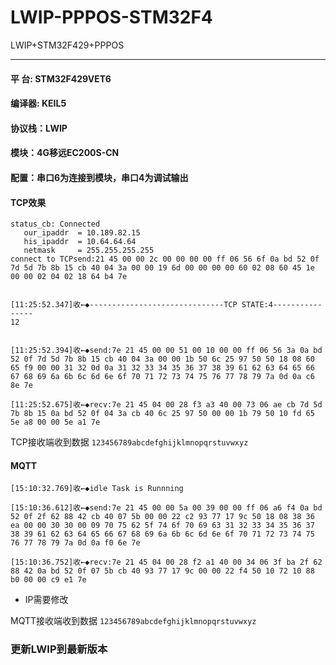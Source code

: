 <!--
 * @FileName: 
 * @Description: 
 * @Version: 
 * @Author: lzc
 * @Date: 2020-09-10 10:50:39
 * @LastEditors: lzc
 * @LastEditTime: 2020-09-10 19:01:37
-->
# LWIP-PPPOS-STM32F4
LWIP+STM32F429+PPPOS
***
#### 平  台: STM32F429VET6
#### 编译器: KEIL5
#### 协议栈：LWIP
#### 模块：4G移远EC200S-CN
#### 配置：串口6为连接到模块，串口4为调试输出
#### TCP效果
>
```
status_cb: Connected
   our_ipaddr  = 10.189.82.15
   his_ipaddr  = 10.64.64.64
   netmask     = 255.255.255.255
connect to TCPsend:21 45 00 00 2c 00 00 00 00 ff 06 56 6f 0a bd 52 0f 7d 5d 7b 8b 15 cb 40 04 3a 00 00 19 6d 00 00 00 00 60 02 08 60 45 1e 00 00 02 04 02 18 64 b4 7e 
```
```

[11:25:52.347]收←◆------------------------------TCP STATE:4----------------
12


[11:25:52.394]收←◆send:7e 21 45 00 00 51 00 10 00 00 ff 06 56 3a 0a bd 52 0f 7d 5d 7b 8b 15 cb 40 04 3a 00 00 1b 50 6c 25 97 50 50 18 08 60 65 f9 00 00 31 32 0d 0a 31 32 33 34 35 36 37 38 39 61 62 63 64 65 66 67 68 69 6a 6b 6c 6d 6e 6f 70 71 72 73 74 75 76 77 78 79 7a 0d 0a c6 8e 7e 

[11:25:52.675]收←◆recv:7e 21 45 04 00 28 f3 a3 40 00 73 06 ae cb 7d 5d 7b 8b 15 0a bd 52 0f 04 3a cb 40 6c 25 97 50 00 00 1b 79 50 10 fd 65 5e a8 00 00 5e a1 7e 

```

TCP接收端收到数据 `123456789abcdefghijklmnopqrstuvwxyz`

#### MQTT
```
[15:10:32.769]收←◆idle Task is Runnning

[15:10:36.612]收←◆send:7e 21 45 00 00 5a 00 39 00 00 ff 06 a6 f4 0a bd 52 0f 2f 62 88 42 cb 40 07 5b 00 00 22 c2 93 77 17 9c 50 18 08 38 36 ea 00 00 30 30 00 09 70 75 62 5f 74 6f 70 69 63 31 32 33 34 35 36 37 38 39 61 62 63 64 65 66 67 68 69 6a 6b 6c 6d 6e 6f 70 71 72 73 74 75 76 77 78 79 7a 0d 0a f0 6e 7e 

[15:10:36.752]收←◆recv:7e 21 45 04 00 28 f2 a1 40 00 34 06 3f ba 2f 62 88 42 0a bd 52 0f 07 5b cb 40 93 77 17 9c 00 00 22 f4 50 10 72 10 88 b0 00 00 c9 e1 7e 

```
* IP需要修改

MQTT接收端收到数据 `123456789abcdefghijklmnopqrstuvwxyz`

### 更新LWIP到最新版本